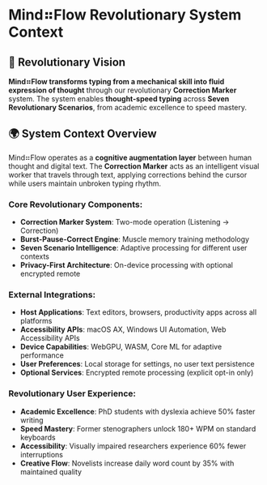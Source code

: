 <!--══════════════════════════════════════════════════
  ╔══════════════════════════════════════════════════════╗
  ║  ░  C 1   —   S Y S T E M   C O N T E X T  ░░░░░░░░░  ║
  ║                                                      ║
  ║                                                      ║
  ║                                                      ║
  ║                                                      ║
  ║           ╌╌  P L A C E H O L D E R  ╌╌              ║
  ║                                                      ║
  ║                                                      ║
  ║                                                      ║
  ║                                                      ║
  ╚══════════════════════════════════════════════════════╝
    • WHAT ▸ Mind⠶Flow context, users, externals
    • WHY  ▸ Shared view for stakeholders
    • HOW  ▸ Links to containers/components
-->

# Mind⠶Flow Revolutionary System Context

## 🚀 **Revolutionary Vision**

**Mind⠶Flow transforms typing from a mechanical skill into fluid expression of thought** through our revolutionary **Correction Marker** system. The system enables **thought-speed typing** across **Seven Revolutionary Scenarios**, from academic excellence to speed mastery.

## 🌍 **System Context Overview**

Mind⠶Flow operates as a **cognitive augmentation layer** between human thought and digital text. The **Correction Marker** acts as an intelligent visual worker that travels through text, applying corrections behind the cursor while users maintain unbroken typing rhythm.

### **Core Revolutionary Components:**
- **Correction Marker System**: Two-mode operation (Listening → Correction)
- **Burst-Pause-Correct Engine**: Muscle memory training methodology  
- **Seven Scenario Intelligence**: Adaptive processing for different user contexts
- **Privacy-First Architecture**: On-device processing with optional encrypted remote

### **External Integrations:**
- **Host Applications**: Text editors, browsers, productivity apps across all platforms
- **Accessibility APIs**: macOS AX, Windows UI Automation, Web Accessibility APIs
- **Device Capabilities**: WebGPU, WASM, Core ML for adaptive performance
- **User Preferences**: Local storage for settings, no user text persistence
- **Optional Services**: Encrypted remote processing (explicit opt-in only)

### **Revolutionary User Experience:**
- **Academic Excellence**: PhD students with dyslexia achieve 50% faster writing
- **Speed Mastery**: Former stenographers unlock 180+ WPM on standard keyboards
- **Accessibility**: Visually impaired researchers experience 60% fewer interruptions
- **Creative Flow**: Novelists increase daily word count by 35% with maintained quality

<!-- DOC META: VERSION=1.0 | UPDATED=2025-09-17T20:45:45Z -->
